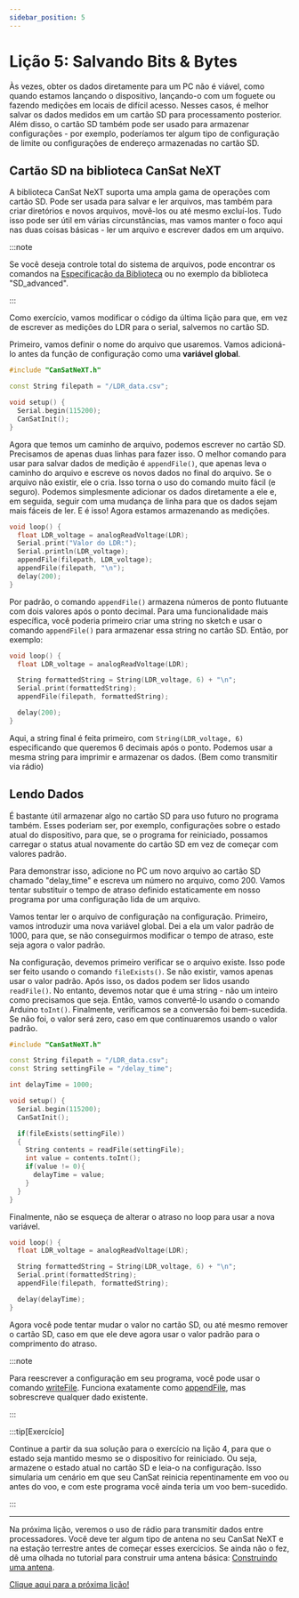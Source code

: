 ```yaml
---
sidebar_position: 5
---
```


# Lição 5: Salvando Bits & Bytes

Às vezes, obter os dados diretamente para um PC não é viável, como quando estamos lançando o dispositivo, lançando-o com um foguete ou fazendo medições em locais de difícil acesso. Nesses casos, é melhor salvar os dados medidos em um cartão SD para processamento posterior. Além disso, o cartão SD também pode ser usado para armazenar configurações - por exemplo, poderíamos ter algum tipo de configuração de limite ou configurações de endereço armazenadas no cartão SD.

## Cartão SD na biblioteca CanSat NeXT

A biblioteca CanSat NeXT suporta uma ampla gama de operações com cartão SD. Pode ser usada para salvar e ler arquivos, mas também para criar diretórios e novos arquivos, movê-los ou até mesmo excluí-los. Tudo isso pode ser útil em várias circunstâncias, mas vamos manter o foco aqui nas duas coisas básicas - ler um arquivo e escrever dados em um arquivo.

:::note

Se você deseja controle total do sistema de arquivos, pode encontrar os comandos na [Especificação da Biblioteca](./../CanSat-software/library_specification.md#sdcardpresent) ou no exemplo da biblioteca "SD_advanced".

:::

Como exercício, vamos modificar o código da última lição para que, em vez de escrever as medições do LDR para o serial, salvemos no cartão SD.

Primeiro, vamos definir o nome do arquivo que usaremos. Vamos adicioná-lo antes da função de configuração como uma **variável global**.

```Cpp title="Configuração Modificada"
#include "CanSatNeXT.h"

const String filepath = "/LDR_data.csv";

void setup() {
  Serial.begin(115200);
  CanSatInit();
}
```

Agora que temos um caminho de arquivo, podemos escrever no cartão SD. Precisamos de apenas duas linhas para fazer isso. O melhor comando para usar para salvar dados de medição é `appendFile()`, que apenas leva o caminho do arquivo e escreve os novos dados no final do arquivo. Se o arquivo não existir, ele o cria. Isso torna o uso do comando muito fácil (e seguro). Podemos simplesmente adicionar os dados diretamente a ele e, em seguida, seguir com uma mudança de linha para que os dados sejam mais fáceis de ler. E é isso! Agora estamos armazenando as medições.

```Cpp title="Salvando dados do LDR no cartão SD"
void loop() {
  float LDR_voltage = analogReadVoltage(LDR);
  Serial.print("Valor do LDR:");
  Serial.println(LDR_voltage);
  appendFile(filepath, LDR_voltage);
  appendFile(filepath, "\n");
  delay(200);
}
```

Por padrão, o comando `appendFile()` armazena números de ponto flutuante com dois valores após o ponto decimal. Para uma funcionalidade mais específica, você poderia primeiro criar uma string no sketch e usar o comando `appendFile()` para armazenar essa string no cartão SD. Então, por exemplo:

```Cpp title="Salvando dados do LDR no cartão SD"
void loop() {
  float LDR_voltage = analogReadVoltage(LDR);

  String formattedString = String(LDR_voltage, 6) + "\n";
  Serial.print(formattedString);
  appendFile(filepath, formattedString);

  delay(200);
}
```

Aqui, a string final é feita primeiro, com `String(LDR_voltage, 6)` especificando que queremos 6 decimais após o ponto. Podemos usar a mesma string para imprimir e armazenar os dados. (Bem como transmitir via rádio)

## Lendo Dados

É bastante útil armazenar algo no cartão SD para uso futuro no programa também. Esses poderiam ser, por exemplo, configurações sobre o estado atual do dispositivo, para que, se o programa for reiniciado, possamos carregar o status atual novamente do cartão SD em vez de começar com valores padrão.

Para demonstrar isso, adicione no PC um novo arquivo ao cartão SD chamado "delay_time" e escreva um número no arquivo, como 200. Vamos tentar substituir o tempo de atraso definido estaticamente em nosso programa por uma configuração lida de um arquivo.

Vamos tentar ler o arquivo de configuração na configuração. Primeiro, vamos introduzir uma nova variável global. Dei a ela um valor padrão de 1000, para que, se não conseguirmos modificar o tempo de atraso, este seja agora o valor padrão.

Na configuração, devemos primeiro verificar se o arquivo existe. Isso pode ser feito usando o comando `fileExists()`. Se não existir, vamos apenas usar o valor padrão. Após isso, os dados podem ser lidos usando `readFile()`. No entanto, devemos notar que é uma string - não um inteiro como precisamos que seja. Então, vamos convertê-lo usando o comando Arduino `toInt()`. Finalmente, verificamos se a conversão foi bem-sucedida. Se não foi, o valor será zero, caso em que continuaremos usando o valor padrão.

```Cpp title="Lendo uma configuração na configuração"
#include "CanSatNeXT.h"

const String filepath = "/LDR_data.csv";
const String settingFile = "/delay_time";

int delayTime = 1000;

void setup() {
  Serial.begin(115200);
  CanSatInit();

  if(fileExists(settingFile))
  {
    String contents = readFile(settingFile);
    int value = contents.toInt();
    if(value != 0){
      delayTime = value;
    }
  }
}
```

Finalmente, não se esqueça de alterar o atraso no loop para usar a nova variável.

```Cpp title="Definindo dinamicamente o valor do atraso"
void loop() {
  float LDR_voltage = analogReadVoltage(LDR);

  String formattedString = String(LDR_voltage, 6) + "\n";
  Serial.print(formattedString);
  appendFile(filepath, formattedString);

  delay(delayTime);
}
```

Agora você pode tentar mudar o valor no cartão SD, ou até mesmo remover o cartão SD, caso em que ele deve agora usar o valor padrão para o comprimento do atraso.

:::note

Para reescrever a configuração em seu programa, você pode usar o comando [writeFile](./../CanSat-software/library_specification.md#writefile). Funciona exatamente como [appendFile](./../CanSat-software/library_specification.md#appendfile), mas sobrescreve qualquer dado existente.

:::

:::tip[Exercício]

Continue a partir da sua solução para o exercício na lição 4, para que o estado seja mantido mesmo se o dispositivo for reiniciado. Ou seja, armazene o estado atual no cartão SD e leia-o na configuração. Isso simularia um cenário em que seu CanSat reinicia repentinamente em voo ou antes do voo, e com este programa você ainda teria um voo bem-sucedido.

:::

---

Na próxima lição, veremos o uso de rádio para transmitir dados entre processadores. Você deve ter algum tipo de antena no seu CanSat NeXT e na estação terrestre antes de começar esses exercícios. Se ainda não o fez, dê uma olhada no tutorial para construir uma antena básica: [Construindo uma antena](./../CanSat-hardware/communication#building-a-quarter-wave-monopole-antenna).

[Clique aqui para a próxima lição!](./lesson6)